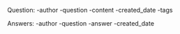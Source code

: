 Question:
    -author
    -question
    -content
    -created_date
    -tags


Answers:
    -author
    -question
    -answer
    -created_date